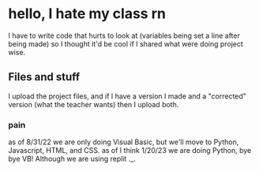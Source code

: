 # hello, I hate my class rn

I have to write code that hurts to look at (variables being set a line after being made)
so I thought it'd be cool if I shared what were doing project wise.

## Files and stuff
I upload the project files, and if I have a version I made and a "corrected" version (what the teacher wants) then I upload both.

### pain
as of 8/31/22 we are only doing Visual Basic, but we'll move to Python, Javascript, HTML, and CSS.
as of I think 1/20/23 we are doing Python, bye bye VB! Although we are using replit ._.
